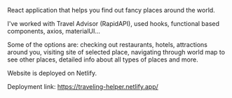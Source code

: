 React application that helps you find out fancy places around the world.

I've worked with Travel Advisor (RapidAPI), used hooks, functional based components, axios, materialUI...

Some of the options are: checking out restaurants, hotels, attractions around you, visiting site of selected place, navigating through world map to see other places, detailed info about all types of places and more.

Website is deployed on Netlify.

Deployment link: https://traveling-helper.netlify.app/

